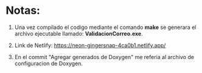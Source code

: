 # Notas:

1. Una vez compilado el codigo mediante el comando **make** se generara el archivo ejecutable llamado: **ValidacionCorreo.exe**.

2. Link de Netlify: https://neon-gingersnap-4ca0b1.netlify.app/

3. En el commit "Agregar generados de Doxygen" me referia al archivo de configuracion de Doxygen.
